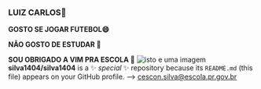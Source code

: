### LUIZ CARLOS👋
**GOSTO SE JOGAR FUTEBOL😄**

**NÃO GOSTO DE ESTUDAR 🤔**

**SOU OBRIGADO A VIM PRA ESCOLA 💬**
![isto e uma imagem](https://www.einerd.com.br/wp-content/uploads/2020/05/coringa-jared-leto-esquadrao-suicida-e1588864654996-890x445.jpg)
**silva1404/silva1404** is a ✨ _special_ ✨ repository because its `README.md` (this file) appears on your GitHub profile.
-->
cescon.silva@escola.pr.gov.br
